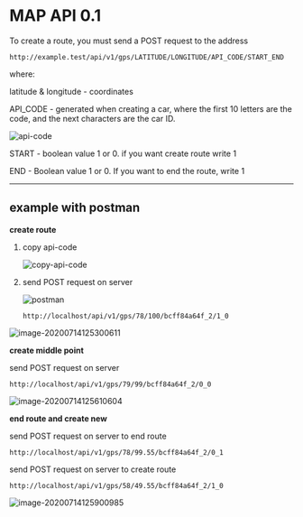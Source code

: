 # MAP API 0.1

To create a route, you must send a POST request to the address

```HTTp
http://example.test/api/v1/gps/LATITUDE/LONGITUDE/API_CODE/START_END
```

where:

latitude & longitude - coordinates

API_CODE - generated when creating a car, where the first 10 letters are the code, and the next characters are the car ID.

![api-code](https://user-images.githubusercontent.com/20637799/87759476-0d3b1400-c817-11ea-891a-c6415dabdce4.png)

START -  boolean value 1 or 0. if you want create route write 1

END - Boolean value 1 or 0. If you want to end the route, write 1

------

## example with postman

**create route** 

1. copy api-code

   ![copy-api-code](https://user-images.githubusercontent.com/20637799/87759481-0f04d780-c817-11ea-9d24-2e14ff6fd707.png)

2. send POST request on server

   ![postman](https://user-images.githubusercontent.com/20637799/87759507-16c47c00-c817-11ea-9fe8-96cd1256fe30.png)

   ```http
   http://localhost/api/v1/gps/78/100/bcff84a64f_2/1_0
   ```


![image-20200714125300611](https://user-images.githubusercontent.com/20637799/87759483-10360480-c817-11ea-9dcb-7267c2135a5b.png)

**create middle point**

send POST request on server

```http
http://localhost/api/v1/gps/79/99/bcff84a64f_2/0_0
```

![image-20200714125610604](https://user-images.githubusercontent.com/20637799/87759485-10ce9b00-c817-11ea-893f-279620a957b4.png)

**end route and create new**

send POST request on server to end route

```http
http://localhost/api/v1/gps/78/99.55/bcff84a64f_2/0_1
```

send POST request on server to create route

```http
http://localhost/api/v1/gps/58/49.55/bcff84a64f_2/1_0
```

![image-20200714125900985](https://user-images.githubusercontent.com/20637799/87759488-11673180-c817-11ea-8f4d-8347147da5dd.png)